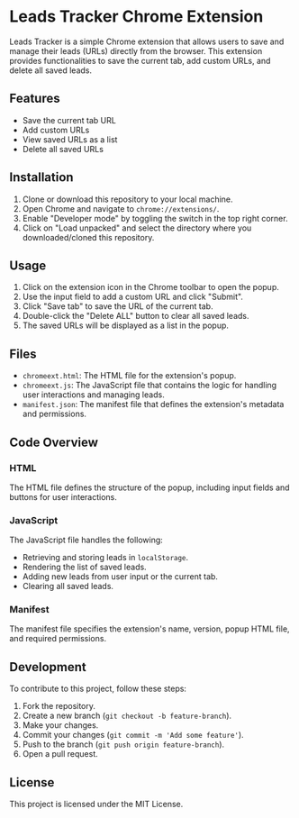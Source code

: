 
# Leads Tracker Chrome Extension

Leads Tracker is a simple Chrome extension that allows users to save and manage their leads (URLs) directly from the browser. This extension provides functionalities to save the current tab, add custom URLs, and delete all saved leads.

## Features

- Save the current tab URL
- Add custom URLs
- View saved URLs as a list
- Delete all saved URLs

## Installation

1. Clone or download this repository to your local machine.
2. Open Chrome and navigate to `chrome://extensions/`.
3. Enable "Developer mode" by toggling the switch in the top right corner.
4. Click on "Load unpacked" and select the directory where you downloaded/cloned this repository.

## Usage

1. Click on the extension icon in the Chrome toolbar to open the popup.
2. Use the input field to add a custom URL and click "Submit".
3. Click "Save tab" to save the URL of the current tab.
4. Double-click the "Delete ALL" button to clear all saved leads.
5. The saved URLs will be displayed as a list in the popup.

## Files

- `chromeext.html`: The HTML file for the extension's popup.
- `chromeext.js`: The JavaScript file that contains the logic for handling user interactions and managing leads.
- `manifest.json`: The manifest file that defines the extension's metadata and permissions.

## Code Overview

### HTML

The HTML file defines the structure of the popup, including input fields and buttons for user interactions.

### JavaScript

The JavaScript file handles the following:

- Retrieving and storing leads in `localStorage`.
- Rendering the list of saved leads.
- Adding new leads from user input or the current tab.
- Clearing all saved leads.

### Manifest

The manifest file specifies the extension's name, version, popup HTML file, and required permissions.

## Development

To contribute to this project, follow these steps:

1. Fork the repository.
2. Create a new branch (`git checkout -b feature-branch`).
3. Make your changes.
4. Commit your changes (`git commit -m 'Add some feature'`).
5. Push to the branch (`git push origin feature-branch`).
6. Open a pull request.


## License

This project is licensed under the MIT License.
